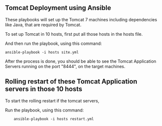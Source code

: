 ## Tomcat Deployment using Ansible

These playbooks will set up the Tomcat 7 machines including dependencies like Java, that are required by 
Tomcat. 

To set up Tomcat in 10 hosts, first put all those hosts in the hosts file. 

And then run the playbook, using this command:

	ansible-playbook -i hosts site.yml

After the process is done, you should be able to see the Tomcat
Application Servers running on the port "8444", on the target machines.

## Rolling restart of these Tomcat Application servers in those 10 hosts

To start the rolling restart if the tomcat servers, 

Run the playbook, using this command:

        ansible-playbook -i hosts restart.yml


